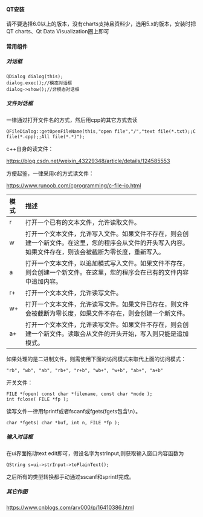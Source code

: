 #### QT安装

请不要选择6.0以上的版本，没有charts支持且资料少，选用5.x的版本，安装时把QT charts、Qt Data Visualization圈上即可

#### 常用组件

##### 对话框

```
QDialog dialog(this);
dialog.exec();//模态对话框
dialog->show();//非模态对话框
```

##### 文件对话框

一律通过打开文件名的方式，然后用cpp的其它方式去读

```
QFileDialog::getOpenFileName(this,"open file","/","text file(*.txt);;C file(*.cpp);;All file(*.*)");
```

c++自身的读文件：

https://blog.csdn.net/weixin_43229348/article/details/124585553

方便起鉴，一律采用c的方式读文件：

https://www.runoob.com/cprogramming/c-file-io.html

| 模式 | 描述                                                         |
| :--- | :----------------------------------------------------------- |
| r    | 打开一个已有的文本文件，允许读取文件。                       |
| w    | 打开一个文本文件，允许写入文件。如果文件不存在，则会创建一个新文件。在这里，您的程序会从文件的开头写入内容。如果文件存在，则该会被截断为零长度，重新写入。 |
| a    | 打开一个文本文件，以追加模式写入文件。如果文件不存在，则会创建一个新文件。在这里，您的程序会在已有的文件内容中追加内容。 |
| r+   | 打开一个文本文件，允许读写文件。                             |
| w+   | 打开一个文本文件，允许读写文件。如果文件已存在，则文件会被截断为零长度，如果文件不存在，则会创建一个新文件。 |
| a+   | 打开一个文本文件，允许读写文件。如果文件不存在，则会创建一个新文件。读取会从文件的开头开始，写入则只能是追加模式。 |

如果处理的是二进制文件，则需使用下面的访问模式来取代上面的访问模式：

```
"rb", "wb", "ab", "rb+", "r+b", "wb+", "w+b", "ab+", "a+b"
```

开关文件：

```
FILE *fopen( const char *filename, const char *mode );
int fclose( FILE *fp );
```

读写文件一律用fprintf或者fscanf或fgets(fgets包含\n）。

```
char *fgets( char *buf, int n, FILE *fp );
```

##### 输入对话框

在ui界面拖动text edit即可，假设名字为strInput,则获取输入窗口内容函数为

```
QString s=ui->strInput->toPlainText();
```

之后所有的类型转换都手动通过sscanf和sprintf完成。

##### 其它作图

https://www.cnblogs.com/arv000/p/16410386.html

